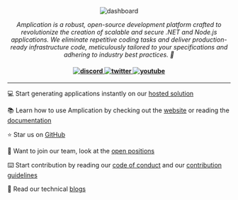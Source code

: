 <p align="center">
    <img src="https://github.com/amplication/.github/assets/73097785/d18a1b07-c703-4762-9b09-61e743f62abb" alt="dashboard"/>
</p>

<p align="center">
  <i> Amplication is a robust, open-source development platform crafted to revolutionize the creation of scalable and secure .NET and Node.js applications. We eliminate repetitive coding tasks and deliver production-ready infrastructure code, meticulously tailored to your specifications and adhering to industry best practices. 🚀</i>
</p>

<h4 align="center">
  <a href="https://amplication.com/discord">
    <img src="https://img.shields.io/badge/discord-7289da.svg?style=flat-square" alt="discord">
  </a>
  <a href="https://twitter.com/amplication">
    <img src="https://img.shields.io/badge/twitter-18a1d6.svg?style=flat-square" alt="twitter">
  </a>
  <a href="https://www.youtube.com/c/Amplicationcom">
    <img src="https://img.shields.io/badge/youtube-d95652.svg?style=flat-square&" alt="youtube">
  </a>
</h4>

---

💻 Start generating applications instantly on our [hosted solution](https://app.amplication.com)

📚 Learn how to use Amplication by checking out the [website](https://amplication.com) or reading the [documentation](https://docs.amplication.com)

⭐ Star us on [GitHub](https://github.com/amplication/amplication)

🤵 Want to join our team, look at the [open positions](https://amplication.breezy.hr)

⌨️ Start contribution by reading our [code of conduct](https://github.com/amplication/amplication/blob/master/CODE_OF_CONDUCT.md) and our [contribution guidelines](https://github.com/amplication/amplication/blob/master/CONTRIBUTING.md)

📄 Read our technical [blogs](https://amplication.com/blog)

